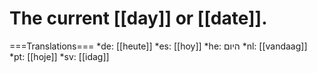 # The current [[day]] or [[date]].

===Translations===
*de: [[heute]]
*es: [[hoy]]
*he: היום
*nl: [[vandaag]]
*pt: [[hoje]]
*sv: [[idag]]